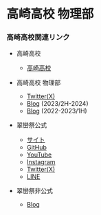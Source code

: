 # 高崎高校 物理部

### 高崎高校関連リンク
- 高崎高校
  - [高崎高校](https://takasaki-hs.gsn.ed.jp)

- 高崎高校 物理部
  - [Twitter(X)](https://twitter.com/takataka_robo)
  - [Blog](https://takasaki-physics.github.io) (2023/2H-2024)
  - [Blog](https://robocup-zunda.hatenablog.com) (2022-2023/1H)

- 翠巒祭公式
  - [サイト](https://suiranfes.blue)
  - [GitHub](https://github.com/suiranfes)
  - [YouTube](https://www.youtube.com/channel/UCJDsPPGj-ZmpGr1GJ3Qp6TQ)
  - [Instagram](https://www.instagram.com/suiranfes_tktk)
  - [Twitter(X)](https://twitter.com/suiranfes)
  - [LINE](http://nav.cx/hL3RAkF)
 
- 翠巒祭非公式
  - [Blog](https://suiranfes.github.io/blog.suiranfes.blue/)
